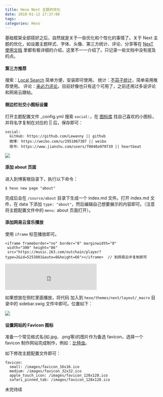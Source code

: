 ```yaml
---
title: Hexo Next 主题的优化
date: 2018-01-12 17:37:08
tags: 
categories: Hexo
---
```


基础框架全部搭好之后，自然就是关于一些优化和个性化的事情了。关于 Next 主题的优化，如设置主题样式、字体、头像、第三方统计、评论、分享等在 [NexT 使用文档](http://theme-next.iissnan.com/) 里都有极详细的介绍，这里不一一介绍了。只记录一些文档中没有提及的点。

#### 第三方推荐
搜索：[Local Search](http://theme-next.iissnan.com/third-party-services.html#local-search) 简单方便，安装即可使用。
统计：[不蒜子统计](http://theme-next.iissnan.com/third-party-services.html#analytics-busuanzi)，简单易用推荐使用。
评论：[来必力评论](http://theme-next.iissnan.com/third-party-services.html#livere)，目前好像也只有这个可用了，之前还用过多说评论和网易云跟帖。
<!--more-->


#### 侧边栏社交小图标设置
打开主题配置文件 _config.yml 搜索 `social:`，在 [图标库](https://fontawesome.com/icons?d=gallery) 找自己喜欢的小图标，并将名字复制在对应的 || 后，保存即可：

```objc
social:
  GitHub: https://github.com/Lewanny || github
  微博: https://weibo.com/u/2951067307 || weibo
  简书: https://www.jianshu.com/users/f0040a970739 || heartbeat 
```


![](http://omkug1guu.bkt.clouddn.com/Hexo-next-theme-optimization/social_icon.png)


#### 添加 about 页面
进入到博客根目录下，执行以下命令：

	$ hexo new page "about"
	
完成后会在 `/source/about` 目录下生成一个 index.md 文件。打开 index.md 文件，在 data 下添加 `type: "about"`，然后编辑自己想要展示的内容即可。（注意将主题配置文件中的 `menu:` about 页面打开）。


#### 添加网易云音乐播放
使用 `iframe` 标签播放即可。
	
	<iframe frameborder="no" border="0" marginwidth="0"
	 width="300" height="86" 
	 src="https://music.163.com/outchain/player?type=2&id=5253801&auto=0&height=66"></iframe>  // 到网易云中复制即可


<iframe frameborder="no" border="0" marginwidth="0"
	 width="300" height="86" 
	 src="https://music.163.com/outchain/player?type=2&id=5253801&auto=0&height=66"></iframe>
	 
如果想放在侧栏里面播放，将代码 加入到 `hexo/themes/next/layout/_macro` 目录中的 sidebar.swig 文件中即可。位置如下：

![](http://omkug1guu.bkt.clouddn.com/Hexo-next-theme-optimization/music_position.png)


#### 设置网站的 Favicon 图标
准备一个常见格式名(如.jpg、.png等)的图片作为备选 favicon，选择一个 favicon 制作网站完成制作，例如：[比特虫](http://www.bitbug.net/)。

如下修改主题配置文件即可：
```
favicon:
  small: /images/favicon_16x16.ico
  medium: /images/favicon_32x32.ico
  apple_touch_icon: /images/favicon_128x128.ico
  safari_pinned_tab: /images/favicon_128x128.ico
```

未完待续

<!--#### 添加 "high 一下"


#### 绑定独立域名
购买域名
在你的域名注册提供商那里配置DNS解析，获取GitHub的IP地址点击，进入source目录下，添加CNAME文件

	$ cd source/
 	$ touch CNAME
	$ vim CNAME # 输入你的域名
	$ git add CNAME
	$ git commit -m "add CNAME"
	
	
#### -->


